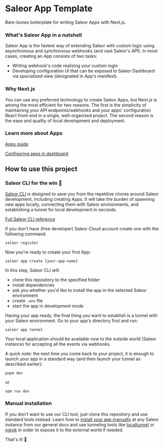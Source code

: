 # Saleor App Template

Bare-bones boilerplate for writing Saleor Apps with Next.js.

### What's Saleor App in a nutshell 
Saleor App is the fastest way of extending Saleor with custom logic using asynchronous and synchronous webhooks (and vast Saleor's API). In most cases, creating an App consists of two tasks:
* Writing webhook's code realizing your custom login
* Developing configuration UI that can be exposed to Saleor Dashboard via specialized view (designated in App's manifest).

### Why Next.js
You can use any preferred technology to create Saleor Apps, but Next.js is among the most efficient for two reasons. The first is the simplicity of maintaining your API endpoints/webhooks and your apps' configuration React front-end in a single, well-organized project. The second reason is the ease and quality of local development and deployment.

### Learn more about Apps

[Apps guide](https://docs.saleor.io/docs/3.x/developer/extending/apps/key-concepts)

[Configuring apps in dashboard](https://docs.saleor.io/docs/3.x/dashboard/apps)

## How to use this project

### Saleor CLI for the win 🚀
[Saleor CLI](https://github.com/saleor/saleor-cli) is designed to save you from the repetitive chores around Saleor development, including creating Apps. It will take the burden of spawning new apps locally, connecting them with Saleor environments, and establishing a tunnel for local development in seconds.

[Full Saleor CLI reference](https://docs.saleor.io/docs/3.x/developer/cli)

If you don't have (free developer) Saleor Cloud account create one with the following command:
```
saleor register
```

Now you're ready to create your first App:
```
saleor app create [your-app-name]
```

In this step, Saleor CLI will:
- clone this repository to the specified folder
- install dependencies
- ask you whether you'd like to install the app in the selected Saleor environment
- create `.env` file
- start the app in development mode

Having your app ready, the final thing you want to establish is a tunnel with your Saleor environment. Go to your app's directory first and run:
```
saleor app tunnel
```
Your local application should be available now to the outside world (Saleor instance) for accepting all the events via webhooks.

A quick note: the next time you come back to your project, it is enough to launch your app in a standard way (and then launch your tunnel as described earlier):

```
pnpm dev
```
or 
```
npm run dev
```

### Manual installation
If you don't want to use our CLI tool, just clone this repository and use standard tools instead. Learn how to [install your app manually](https://docs.saleor.io/docs/3.x/developer/extending/apps/installing-apps#installation-using-graphql-api) at any Saleor instance from our general docs and use tunneling tools like [localtunnel](https://github.com/localtunnel/localtunnel) or [ngrok](https://ngrok.com/) in order to expose it to the external world if needed.


That's it! 🦄
